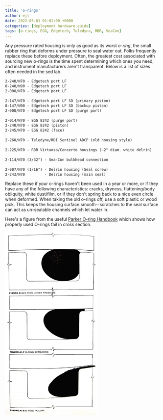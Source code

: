 ```yaml
---
title: 'o-rings'
author: ejl
date: 2022-05-01 01:01:00 +0800
categories: [deployment hardware guide]
tags: [o-rings, EGG, Edgetech, Teledyne, RBR, SeaCon]
---
```

Any pressure rated housing is only as good as its worst *o-ring*, the small rubber ring that deforms under pressure to seal water out. Folks frequently replace these before deployment. Often, the greatest cost associated with sourcing new o-rings is the time spent determining which ones you need, and instrument manufacturers aren't transparent. Below is a list of sizes often needed in the sed lab.
   
    2-240/N70 - Edgetech port LF
    8-240/N90 - Edgetech port LF
    2-008/N70 - Edgetech port LF

    2-147/N70 - Edgetech port LF SD (primary piston)
    8-147/N90 - Edgetech port LF SD (backup piston)
    2-008/N70 - Edgetech port LF SD (purge port)

    2-014/N70 - EGG 8242 (purge port)
    2-240/N70 - EGG 8242 (piston)
    2-245/N70 - EGG 8242 (face)

    2-260/N70 - Teledyne/RDI Sentinel ADCP (old housing style)

    2-225/N70 - RBR Virtuoso/Concerto housings (~2" diam. white delrin)

    2-114/N70 (3/32") - Sea-Con bulkhead connection

    2-007/N70 (1/16") - Delrin housing (Seal screw)
    2-243/N70         - Delrin housing (main seal)


Replace these if your o-rings haven't been used in a year or more, or if they have any of the following characteristics: cracks, dryness, flattening/body obliquity, white dust/film, or if they don't spring back to a nice even circle when deformed. When taking the old o-rings off, use a soft plastic or wood pick. This keeps the housing surface smooth--scratches to the seal surface can act as un-sealable channels which let water in.

Here's a figure from the useful [Parker O-ring Handbook](https://www.parker.com/content/dam/Parker-com/Literature/O-Ring-Division-Literature/ORD-5700.pdf) which shows how properly used O-rings fail in cross section. 

<img src="https://github.com/evan-lahr/photos/blob/main/Screen%20Shot%202022-12-26%20at%201.32.24%20PM.png?raw=true" style="height: 600px; width:300px;"/>



